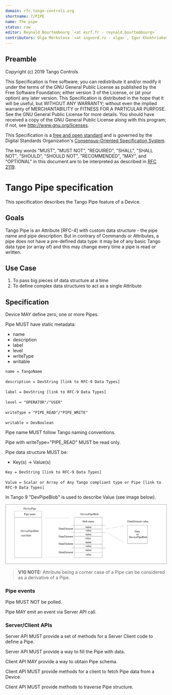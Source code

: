 ```yaml
---
domain: rfc.tango-controls.org 
shortname: 7/PIPE 
name: The pipe 
status: raw 
editor: Reynald Bourtembourg `<at esrf.fr - reynald.bourtembourg>`
contributors: Olga Merkulova `<at ingvord.ru - olga>`, Igor Khokhriakov `<at ingvord.ru - mail>`
---
```


## Preamble

Copyright (c) 2019 Tango Controls

This Specification is free software; you can redistribute it and/or modify it under the terms of the GNU General Public License as published by the Free Software Foundation; either version 3 of the License, or (at your option) any later version. This Specification is distributed in the hope that it will be useful, but WITHOUT ANY WARRANTY; without even the implied warranty of MERCHANTABILITY or FITNESS FOR A PARTICULAR PURPOSE. See the GNU General Public License for more details. You should have received a copy of the GNU General Public License along with this program; if not, see <http://www.gnu.org/licenses>.

This Specification is a [free and open standard](http://www.digistan.org/open-standard:definition) and is governed by the Digital Standards
Organization's [Consensus-Oriented Specification System](http://www.digistan.org/spec:1/COSS).

The key words "MUST", "MUST NOT", "REQUIRED", "SHALL", "SHALL NOT", "SHOULD", "SHOULD NOT", "RECOMMENDED", "MAY", and "OPTIONAL" in this document are to be interpreted as described in [RFC 2119](http://tools.ietf.org/html/rfc2119).


# Tango Pipe specification

This specification describes the Tango Pipe feature of a Device. 

## Goals

Tango Pipe is an Attribute [RFC-4] with custom data structure - the pipe name and pipe description.
But in contrary of Commands or Attributes, a pipe does not have a pre-defined data type: it may be of any basic Tango data type (or array of) and this may change every time a pipe is read or written.

## Use Case

1. To pass big pieces of data structure at a time
2. To define complex data structures to act as a single Attribute

## Specification

Device MAY define zero, one or more Pipes.

Pipe MUST have static metadata:

 * name
 * description
 * label
 * level
 * writeType
 * writable

```abnf
name = TangoName

description = DevString [link to RFC-9 Data Types]

label = DevString [link to RFC-9 Data Types]

level = "OPERATOR"/"USER"

writeType = "PIPE_READ"/"PIPE_WRITE"

writable = DevBoolean
```

Pipe name MUST follow Tango naming conventions.

Pipe with writeType="PIPE_READ" MUST be read only.

Pipe data structure MUST be:

 * Key(s) -> Value(s)

```abnf
Key = DevString [link to RFC-9 Data Types]

Value = Scalar or Array of Any Tango compliant type or Pipe [link to RFC-9 Data Types]
```

In Tango 9 "DevPipeBlob" is used to describe Value (see image below).

![](pipe_Tango_9.png)


> **V10 NOTE:** Attribute being a corner case of a Pipe can be considered as a derivative of a Pipe.

### Pipe events

Pipe MUST NOT be polled.

Pipe MAY emit an event via Server API call.

### Server/Client APIs

Server API MUST provide a set of methods for a Server Client code to define a Pipe.

Server API MUST provide a way to fill the Pipe with data.

Client API MAY provide a way to obtain Pipe schema.

Client API MUST provide methods for a client to fetch Pipe data from a Device.

Client API MUST provide methods to traverse Pipe structure.

